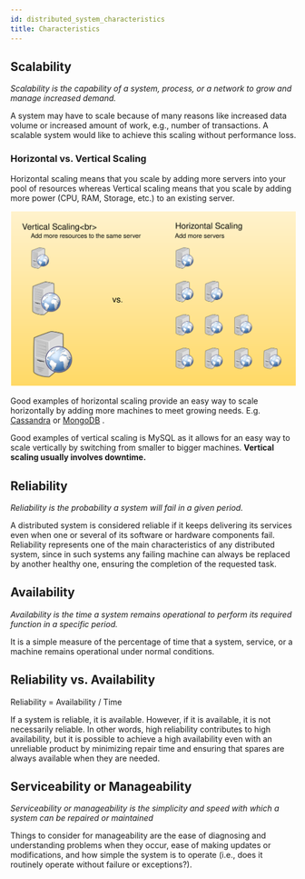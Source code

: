 ```yaml
---
id: distributed_system_characteristics
title: Characteristics
---
```



## Scalability
*Scalability is the capability of a system, process, or a network to grow and manage increased demand.*

A system may have to scale because of many reasons like increased data volume or increased amount of work, e.g., number of transactions. A scalable system would like to achieve this scaling without performance loss.


### Horizontal vs. Vertical Scaling
Horizontal scaling means that you scale by adding more servers into your pool of resources whereas Vertical scaling means that you scale by adding more power (CPU, RAM, Storage, etc.) to an existing server.

![](../static/img/horizontal_vs_vertical.svg)

Good examples of horizontal scaling provide an easy way to scale horizontally by adding more machines to meet growing needs.
E.g. [Cassandra](https://en.wikipedia.org/wiki/Apache_Cassandra)  or  [MongoDB](https://en.wikipedia.org/wiki/MongoDB) .

Good examples of vertical scaling is MySQL as it allows for an easy way to scale vertically by switching from smaller to bigger machines. **Vertical scaling usually involves downtime.**


## Reliability
*Reliability is the probability a system will fail in a given period.*

A distributed system is considered reliable if it keeps delivering its services even when one or several of its software or hardware components fail. Reliability represents one of the main characteristics of any distributed system, since in such systems any failing machine can always be replaced by another healthy one, ensuring the completion of the requested task.

## Availability
*Availability is the time a system remains operational to perform its required function in a specific period.*

It is a simple measure of the percentage of time that a system, service, or a machine remains operational under normal conditions.


## Reliability vs. Availability
Reliability = Availability / Time

If a system is reliable, it is available. However, if it is available, it is not necessarily reliable. In other words, high reliability contributes to high availability, but it is possible to achieve a high availability even with an unreliable product by minimizing repair time and ensuring that spares are always available when they are needed.

## Serviceability or Manageability
*Serviceability or manageability is the simplicity and speed with which a system can be repaired or maintained*

Things to consider for manageability are the ease of diagnosing and understanding problems when they occur, ease of making updates or modifications, and how simple the system is to operate (i.e., does it routinely operate without failure or exceptions?).